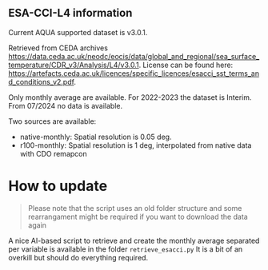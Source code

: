 ## ESA-CCI-L4 information

Current AQUA supported dataset is v3.0.1.

Retrieved from CEDA archives https://data.ceda.ac.uk/neodc/eocis/data/global_and_regional/sea_surface_temperature/CDR_v3/Analysis/L4/v3.0.1. 
License can be found here: https://artefacts.ceda.ac.uk/licences/specific_licences/esacci_sst_terms_and_conditions_v2.pdf.

Only monthly average are available. For 2022-2023 the dataset is Interim. From 07/2024 no data is available.

Two sources are available:
- native-monthly: Spatial resolution is 0.05 deg. 
- r100-monthly: Spatial resolution is 1 deg, interpolated from native data with CDO remapcon 

# How to update

> Please note that the script uses an old folder structure and some rearrangament might be required if you want to download the data again

A nice AI-based script to retrieve and create the monthly average separated per variable is available in the folder `retrieve_esacci.py`
It is a bit of an overkill but should do everything required.